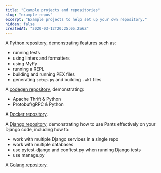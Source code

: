 ```yaml
---
title: "Example projects and repositories"
slug: "example-repos"
excerpt: "Example projects to help set up your own repository."
hidden: false
createdAt: "2020-03-12T20:25:05.256Z"
---
```


A [Python repository](https://github.com/pantsbuild/example-python), demonstrating features such as:

- running tests
- using linters and formatters
- using MyPy
- running a REPL
- building and running PEX files
- generating `setup.py` and building `.whl` files

A [codegen repository](https://github.com/pantsbuild/example-codegen), demonstrating:

- Apache Thrift & Python
- Protobuf/gRPC & Python

A [Docker repository](https://github.com/pantsbuild/example-docker).

A [Django repository](https://github.com/pantsbuild/example-django), demonstrating how to use Pants effectively on your Django code, including how to:

- work with multiple Django services in a single repo
- work with multiple databases
- use pytest-django and conftest.py when running Django tests
- use manage.py

A [Golang repository](https://github.com/pantsbuild/example-golang).
